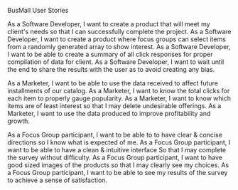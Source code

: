 BusMall User Stories

As a Software Developer, I want to create a product that will meet my client's needs so that I can successfully complete the project.
As a Software Developer, I want to create a product where focus groups can select items from a randomly generated array to show interest.
As a Software Developer, I want to be able to create a summary of all click responses for proper compilation of data for client.
As a Software Developer, I want to wait until the end to share the results with the user as to avoid creating any bias.


As a Marketer, I want to be able to use the data received to affect future installments of our catalog.
As a Marketer, I want to know the total clicks for each item to properly gauge popularity.
As a Marketer, I want to know which items are of least interest so that I may delete undesirable offerings.
As a Marketer, I want to use the data produced to improve profitability and growth.

As a Focus Group participant, I want to be able to to have clear & concise directions so I know what is expected of me.
As a Focus Group participant, I want to be able to have a clean & intuitive interface So that I may complete the survey without difficulty.
As a Focus Group participant, I want to have good sized images of the products so that I may clearly see my choices.
As a Focus Group participant, I want to be able to see my results of the survey to achieve a sense of satisfaction.
